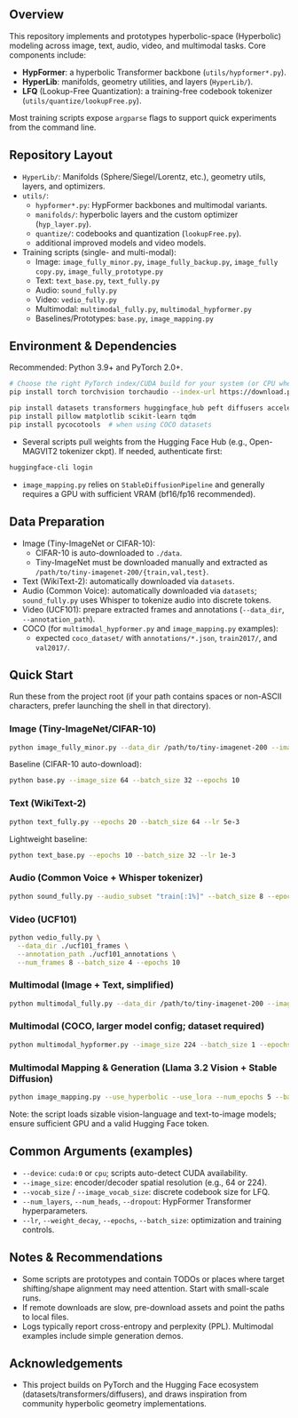 ## Overview

This repository implements and prototypes hyperbolic-space (Hyperbolic) modeling across image, text, audio, video, and multimodal tasks. Core components include:
- **HypFormer**: a hyperbolic Transformer backbone (`utils/hypformer*.py`).
- **HyperLib**: manifolds, geometry utilities, and layers (`HyperLib/`).
- **LFQ** (Lookup-Free Quantization): a training-free codebook tokenizer (`utils/quantize/lookupFree.py`).

Most training scripts expose `argparse` flags to support quick experiments from the command line.

## Repository Layout

- `HyperLib/`: Manifolds (Sphere/Siegel/Lorentz, etc.), geometry utils, layers, and optimizers.
- `utils/`:
  - `hypformer*.py`: HypFormer backbones and multimodal variants.
  - `manifolds/`: hyperbolic layers and the custom optimizer (`hyp_layer.py`).
  - `quantize/`: codebooks and quantization (`lookupFree.py`).
  - additional improved models and video models.
- Training scripts (single- and multi-modal):
  - Image: `image_fully_minor.py`, `image_fully_backup.py`, `image_fully copy.py`, `image_fully_prototype.py`
  - Text: `text_base.py`, `text_fully.py`
  - Audio: `sound_fully.py`
  - Video: `vedio_fully.py`
  - Multimodal: `multimodal_fully.py`, `multimodal_hypformer.py`
  - Baselines/Prototypes: `base.py`, `image_mapping.py`

## Environment & Dependencies

Recommended: Python 3.9+ and PyTorch 2.0+.

```bash
# Choose the right PyTorch index/CUDA build for your system (or CPU wheels)
pip install torch torchvision torchaudio --index-url https://download.pytorch.org/whl/cu121

pip install datasets transformers huggingface_hub peft diffusers accelerate
pip install pillow matplotlib scikit-learn tqdm
pip install pycocotools  # when using COCO datasets
```

- Several scripts pull weights from the Hugging Face Hub (e.g., Open-MAGVIT2 tokenizer ckpt). If needed, authenticate first:
```bash
huggingface-cli login
```
- `image_mapping.py` relies on `StableDiffusionPipeline` and generally requires a GPU with sufficient VRAM (bf16/fp16 recommended).

## Data Preparation

- Image (Tiny-ImageNet or CIFAR-10):
  - CIFAR-10 is auto-downloaded to `./data`.
  - Tiny-ImageNet must be downloaded manually and extracted as `/path/to/tiny-imagenet-200/{train,val,test}`.
- Text (WikiText-2): automatically downloaded via `datasets`.
- Audio (Common Voice): automatically downloaded via `datasets`; `sound_fully.py` uses Whisper to tokenize audio into discrete tokens.
- Video (UCF101): prepare extracted frames and annotations (`--data_dir`, `--annotation_path`).
- COCO (for `multimodal_hypformer.py` and `image_mapping.py` examples):
  - expected `coco_dataset/` with `annotations/*.json`, `train2017/`, and `val2017/`.

## Quick Start

Run these from the project root (if your path contains spaces or non-ASCII characters, prefer launching the shell in that directory).

### Image (Tiny-ImageNet/CIFAR-10)
```bash
python image_fully_minor.py --data_dir /path/to/tiny-imagenet-200 --image_size 64 --batch_size 32 --epochs 10
```
Baseline (CIFAR-10 auto-download):
```bash
python base.py --image_size 64 --batch_size 32 --epochs 10
```

### Text (WikiText-2)
```bash
python text_fully.py --epochs 20 --batch_size 64 --lr 5e-3
```
Lightweight baseline:
```bash
python text_base.py --epochs 10 --batch_size 32 --lr 1e-3
```

### Audio (Common Voice + Whisper tokenizer)
```bash
python sound_fully.py --audio_subset "train[:1%]" --batch_size 8 --epochs 5
```

### Video (UCF101)
```bash
python vedio_fully.py \
  --data_dir ./ucf101_frames \
  --annotation_path ./ucf101_annotations \
  --num_frames 8 --batch_size 4 --epochs 10
```

### Multimodal (Image + Text, simplified)
```bash
python multimodal_fully.py --data_dir /path/to/tiny-imagenet-200 --image_size 64 --epochs 3
```

### Multimodal (COCO, larger model config; dataset required)
```bash
python multimodal_hypformer.py --image_size 224 --batch_size 1 --epochs 20
```

### Multimodal Mapping & Generation (Llama 3.2 Vision + Stable Diffusion)
```bash
python image_mapping.py --use_hyperbolic --use_lora --num_epochs 5 --batch_size 2
```
Note: the script loads sizable vision-language and text-to-image models; ensure sufficient GPU and a valid Hugging Face token.

## Common Arguments (examples)

- `--device`: `cuda:0` or `cpu`; scripts auto-detect CUDA availability.
- `--image_size`: encoder/decoder spatial resolution (e.g., 64 or 224).
- `--vocab_size` / `--image_vocab_size`: discrete codebook size for LFQ.
- `--num_layers`, `--num_heads`, `--dropout`: HypFormer Transformer hyperparameters.
- `--lr`, `--weight_decay`, `--epochs`, `--batch_size`: optimization and training controls.

## Notes & Recommendations

- Some scripts are prototypes and contain TODOs or places where target shifting/shape alignment may need attention. Start with small-scale runs.
- If remote downloads are slow, pre-download assets and point the paths to local files.
- Logs typically report cross-entropy and perplexity (PPL). Multimodal examples include simple generation demos.

## Acknowledgements

- This project builds on PyTorch and the Hugging Face ecosystem (datasets/transformers/diffusers), and draws inspiration from community hyperbolic geometry implementations.
